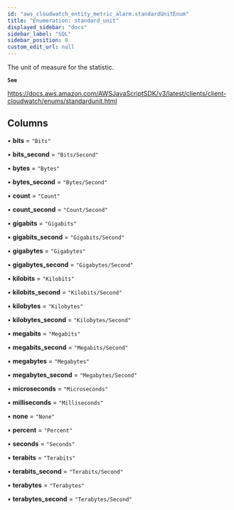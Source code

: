 ```yaml
---
id: "aws_cloudwatch_entity_metric_alarm.standardUnitEnum"
title: "Enumeration: standard_unit"
displayed_sidebar: "docs"
sidebar_label: "SQL"
sidebar_position: 0
custom_edit_url: null
---
```


The unit of measure for the statistic.

**`See`**

https://docs.aws.amazon.com/AWSJavaScriptSDK/v3/latest/clients/client-cloudwatch/enums/standardunit.html

## Columns

• **bits** = ``"Bits"``

• **bits\_second** = ``"Bits/Second"``

• **bytes** = ``"Bytes"``

• **bytes\_second** = ``"Bytes/Second"``

• **count** = ``"Count"``

• **count\_second** = ``"Count/Second"``

• **gigabits** = ``"Gigabits"``

• **gigabits\_second** = ``"Gigabits/Second"``

• **gigabytes** = ``"Gigabytes"``

• **gigabytes\_second** = ``"Gigabytes/Second"``

• **kilobits** = ``"Kilobits"``

• **kilobits\_second** = ``"Kilobits/Second"``

• **kilobytes** = ``"Kilobytes"``

• **kilobytes\_second** = ``"Kilobytes/Second"``

• **megabits** = ``"Megabits"``

• **megabits\_second** = ``"Megabits/Second"``

• **megabytes** = ``"Megabytes"``

• **megabytes\_second** = ``"Megabytes/Second"``

• **microseconds** = ``"Microseconds"``

• **milliseconds** = ``"Milliseconds"``

• **none** = ``"None"``

• **percent** = ``"Percent"``

• **seconds** = ``"Seconds"``

• **terabits** = ``"Terabits"``

• **terabits\_second** = ``"Terabits/Second"``

• **terabytes** = ``"Terabytes"``

• **terabytes\_second** = ``"Terabytes/Second"``
